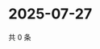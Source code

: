 # 2025-07-27

共 0 条

<!-- BEGIN ZHIHUVIDEO -->
<!-- 最后更新时间 Sun Jul 27 2025 03:08:46 GMT+0800 (China Standard Time) -->

<!-- END ZHIHUVIDEO -->
